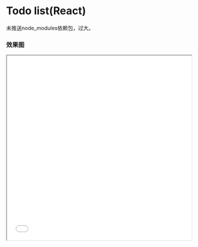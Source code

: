 # Todo list(React)

未推送node_modules依赖包，过大。

### 效果图

<iframe height=500 width=500 src="todolist.gif">

* 使用SCSS来修改样式
* 使用bluma框架布局
* 可以添加一个todo事项
* 点击未完成的事项之后前面会打勾并且显示已完成字样
* 可以对每一个todo事项进行删除
* 在下方显示事件数和已完成以及未完成事项
